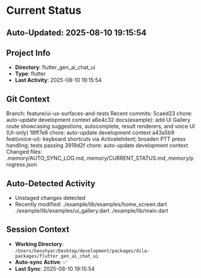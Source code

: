 # Current Status

## Auto-Updated: 2025-08-10 19:15:54

## Project Info
- **Directory**: flutter_gen_ai_chat_ui
- **Type**: flutter
- **Last Activity**: 2025-08-10 19:15:54

## Git Context
Branch: feature/ui-ux-surfaces-and-tests
Recent commits:
5caed23 chore: auto-update development context
a6e4c32 docs(example): add UI Gallery route showcasing suggestions, autocomplete, result renderers, and voice UI (UI-only)
18ff7e8 chore: auto-update development context
a43a5b9 feat(voice-ui): keyboard shortcuts via ActivateIntent; broaden PTT press handling; tests passing
3919d2f chore: auto-update development context
Changed files: .memory/AUTO_SYNC_LOG.md,.memory/CURRENT_STATUS.md,.memory/progress.json

## Auto-Detected Activity

- Unstaged changes detected
- Recently modified: ./example/lib/examples/home_screen.dart
./example/lib/examples/ui_gallery.dart
./example/lib/main.dart

## Session Context
- **Working Directory**: `/Users/hooshyar/Desktop/development/packages/dila-packages/flutter_gen_ai_chat_ui`
- **Auto-sync Active**: ✅
- **Last Sync**: 2025-08-10 19:15:54

